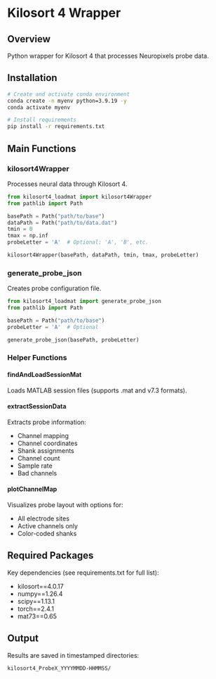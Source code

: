 # Kilosort 4 Wrapper

## Overview
Python wrapper for Kilosort 4 that processes Neuropixels probe data.

## Installation
```bash
# Create and activate conda environment
conda create -n myenv python=3.9.19 -y
conda activate myenv

# Install requirements
pip install -r requirements.txt
```

## Main Functions

### kilosort4Wrapper
Processes neural data through Kilosort 4.

```python
from kilosort4_loadmat import kilosort4Wrapper
from pathlib import Path

basePath = Path("path/to/base")
dataPath = Path("path/to/data.dat")
tmin = 0
tmax = np.inf
probeLetter = 'A'  # Optional: 'A', 'B', etc.

kilosort4Wrapper(basePath, dataPath, tmin, tmax, probeLetter)
```

### generate_probe_json
Creates probe configuration file.

```python
from kilosort4_loadmat import generate_probe_json
from pathlib import Path

basePath = Path("path/to/base")
probeLetter = 'A'  # Optional

generate_probe_json(basePath, probeLetter)
```

### Helper Functions

#### findAndLoadSessionMat
Loads MATLAB session files (supports .mat and v7.3 formats).

#### extractSessionData
Extracts probe information:
- Channel mapping
- Channel coordinates
- Shank assignments
- Channel count
- Sample rate
- Bad channels

#### plotChannelMap
Visualizes probe layout with options for:
- All electrode sites
- Active channels only
- Color-coded shanks

## Required Packages
Key dependencies (see requirements.txt for full list):
- kilosort==4.0.17
- numpy==1.26.4
- scipy==1.13.1
- torch==2.4.1
- mat73==0.65

## Output
Results are saved in timestamped directories:
```
kilosort4_ProbeX_YYYYMMDD-HHMMSS/
```